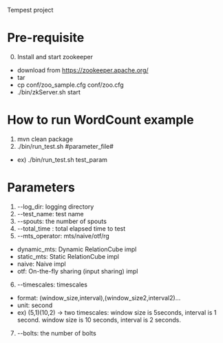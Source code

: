Tempest project

# Pre-requisite

0. Install and start zookeeper
  - download from https://zookeeper.apache.org/
  - tar
  - cp conf/zoo_sample.cfg conf/zoo.cfg
  - ./bin/zkServer.sh start

# How to run WordCount example

1. mvn clean package 
2. ./bin/run_test.sh #parameter_file#
  - ex) ./bin/run_test.sh test_param

# Parameters
1. --log_dir: logging directory
2. --test_name: test name
3. --spouts: the number of spouts 
4. --total_time : total elapsed time to test
5. --mts_operator: mts/naive/otf/rg
  * dynamic_mts: Dynamic RelationCube impl
  * static_mts: Static RelationCube impl
  * naive: Naive impl
  * otf: On-the-fly sharing (input sharing) impl
6. --timescales: timescales
  * format: (window_size,interval),(window_size2,interval2)...
  * unit: second
  * ex) (5,1)(10,2) -> two timescales: window size is 5seconds, interval is 1 second. window size is 10 seconds, interval is 2 seconds.
7. --bolts: the number of bolts

